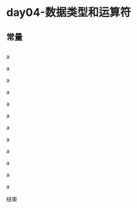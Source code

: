 # day04-数据类型和运算符

## 常量

## 































































a

a

a

a

a

a

a

a

a

a

a

a

结束

